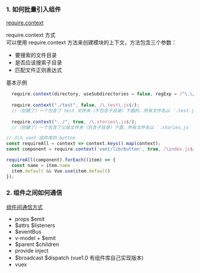 
### 1. 如何批量引入组件

[require.context](https://juejin.im/post/5ab8bcdb6fb9a028b77acdbd)

require.context 方式  
可以使用 require.context 方法来创建模块的上下文，方法包含三个参数：  
- 要搜索的文件目录
- 是否应该搜索子目录
- 匹配文件正则表达式

基本示例  
``` javascript
  require.context(directory, useSubdirectories = false, regExp = /^\.\//)
 
  require.context("./test", false, /\.test\.js$/);
  //（创建了）一个包含了 test 文件夹（不包含子目录）下面的、所有文件名以 `.test.js` 结尾的、能被 require 请求到的文件的上下文。
 
  require.context("../", true, /\.stories\.js$/);
  //（创建了）一个包含了父级文件夹（包含子目录）下面，所有文件名以 `.stories.js` 结尾的文件的上下文。
```

``` javascript
// 引入 vant 组件库的 button
const requireAll = context => context.keys().map(context);
const component = require.context('vant/lib/button', true, /\index.js$/);

requireAll(component).forEach((item) => {
  const name = item.name
  item.default && Vue.use(item.default)
});
```


### 2. 组件之间如何通信

[组件间通信方式](https://juejin.im/post/5c77c4ae518825407505e262)

- props $emit
- $attrs $listeners
- $eventBus
- v-model + $emit
- $parent $children
- provide inject
- $broadcast $dispatch (vue1.0 有组件库自己实现版本)
- vuex

